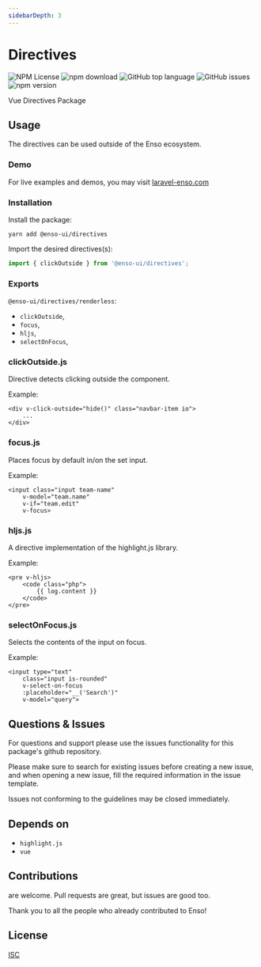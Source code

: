 ```yaml
---
sidebarDepth: 3
---
```


# Directives

![NPM License](https://img.shields.io/npm/l/@enso-ui/directives.svg)
![npm download](https://img.shields.io/npm/dm/@enso-ui/directives.svg)
![GitHub top language](https://img.shields.io/github/languages/top/enso-ui/directives.svg)
![GitHub issues](https://img.shields.io/github/issues/enso-ui/directives.svg)
![npm version](https://img.shields.io/npm/v/@enso-ui/directives.svg)

Vue Directives Package

## Usage

The directives can be used outside of the Enso ecosystem.

### Demo

For live examples and demos, you may visit [laravel-enso.com](https://www.laravel-enso.com)

### Installation

Install the package:
```
yarn add @enso-ui/directives
```
Import the desired directives(s):
```js
import { clickOutside } from '@enso-ui/directives';
```

### Exports

`@enso-ui/directives/renderless`:
- `clickOutside`,
- `focus`,
- `hljs`,
- `selectOnFocus`,

### clickOutside.js

Directive detects clicking outside the component.

Example:
```vue
<div v-click-outside="hide()" class="navbar-item io">
    ...
</div>
```

### focus.js

Places focus by default in/on the set input.

Example:
```vue
<input class="input team-name"
    v-model="team.name"
    v-if="team.edit"
    v-focus>
```

### hljs.js

A directive implementation of the highlight.js library.

Example:
```vue
<pre v-hljs>
    <code class="php">
        {{ log.content }}
    </code>
</pre>
```

### selectOnFocus.js

Selects the contents of the input on focus.

Example:
```vue
<input type="text"
    class="input is-rounded"
    v-select-on-focus
    :placeholder="__('Search')"
    v-model="query">
```

## Questions & Issues

For questions and support please use the issues functionality
for this package's github repository.

Please make sure to search for existing issues before creating a new issue,
and when opening a new issue, fill the required information in the issue template.

Issues not conforming to the guidelines may be closed immediately.

## Depends on

- `highlight.js`
- `vue`

## Contributions

are welcome. Pull requests are great, but issues are good too.

Thank you to all the people who already contributed to Enso!

## License

[ISC](https://opensource.org/licenses/ISC)
